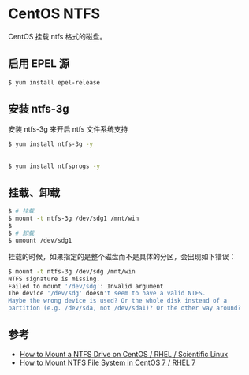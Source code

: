 # CentOS NTFS

CentOS 挂载 ntfs 格式的磁盘。


## 启用 EPEL 源

```bash
$ yum install epel-release
```


## 安装 ntfs-3g

安装 ntfs-3g 来开启 ntfs 文件系统支持

```bash
$ yum install ntfs-3g -y
```


## 

```bash
$ yum install ntfsprogs -y
```


## 挂载、卸载

```bash
$ # 挂载
$ mount -t ntfs-3g /dev/sdg1 /mnt/win
$
$ # 卸载
$ umount /dev/sdg1
```

挂载的时候，如果指定的是整个磁盘而不是具体的分区，会出现如下错误：

```bash
$ mount -t ntfs-3g /dev/sdg /mnt/win
NTFS signature is missing.
Failed to mount '/dev/sdg': Invalid argument
The device '/dev/sdg' doesn't seem to have a valid NTFS.
Maybe the wrong device is used? Or the whole disk instead of a
partition (e.g. /dev/sda, not /dev/sda1)? Or the other way around?
```


## 参考

* [How to Mount a NTFS Drive on CentOS / RHEL / Scientific Linux](https://www.howtoforge.com/tutorial/mount-ntfs-centos/)
* [How to Mount NTFS File System in CentOS 7 / RHEL 7](https://www.techbrown.com/mount-ntfs-file-system-centos-7-rhel-7.shtml)